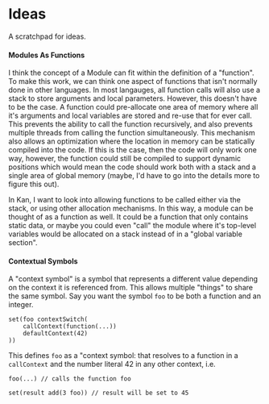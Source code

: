 # Ideas

A scratchpad for ideas.

#### Modules As Functions

I think the concept of a Module can fit within the definition of a "function".  To make this work, we can think one aspect of functions that isn't normally done in other languages.  In most langauges, all function calls will also use a stack to store arguments and local parameters.  However, this doesn't have to be the case.  A function could pre-allocate one area of memory where all it's arguments and local variables are stored and re-use that for ever call.  This prevents the ability to call the function recursively, and also prevents multiple threads from calling the function simultaneously.  This mechanism also allows an optimization where the location in memory can be statically compiled into the code.  If this is the case, then the code will only work one way, however, the function could still be compiled to support dynamic positions which would mean the code should work both with a stack and a single area of global memory (maybe, I'd have to go into the details more to figure this out).

In Kan, I want to look into allowing functions to be called either via the stack, or using other allocation mechanisms.  In this way, a module can be thought of as a function as well.  It could be a function that only contains static data, or maybe you could even "call" the module where it's top-level variables would be allocated on a stack instead of in a "global variable section".

#### Contextual Symbols

A "context symbol" is a symbol that represents a different value depending on the context it is referenced from.  This allows multiple "things" to share the same symbol.  Say you want the symbol `foo` to be both a function and an integer.
```
set(foo contextSwitch(
    callContext(function(...))
    defaultContext(42)
))
```
This defines `foo` as a "context symbol: that resolves to a function in a `callContext` and the number literal 42 in any other context, i.e.
```
foo(...) // calls the function foo

set(result add(3 foo)) // result will be set to 45
```
